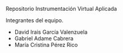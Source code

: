 Repositorio Instrumentación Virtual Aplicada

Integrantes del equipo.

  - David Irais García Valenzuela
  - Gabriel Adame Cabrera
  - María Cristina Pérez Rico
